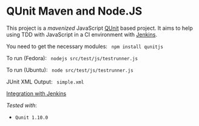 QUnit Maven and Node.JS
=========================

This project is a _mavenized_ JavaScript [QUnit](http://qunitjs.com/) based project. It aims to help using TDD with JavaScript in a CI environment with [Jenkins](http://jenkins-ci.org/).

You need to get the necessary modules:
<code>
npm install qunitjs
</code>

To run (Fedora):
<code>
nodejs src/test/js/testrunner.js
</code>

To run (Ubuntu):
<code>
node src/test/js/testrunner.js
</code>

JUnit XML Output:
<code>
simple.xml
</code>

[Integration with Jenkins](https://github.com/fgka/javascript/wiki/How-to-setup-Jenkins-for-NodeJS-QUnit-projects)

_Tested with_:
 * <code>Qunit 1.10.0</code>
 

